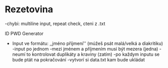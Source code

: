 # Rezetovina

-chybi: multiline input, repeat check, cteni z .txt



ID PWD Generator
- Input ve formátu: ,,jméno příjmení'' (múžeš psát malá/velká a diakritiku)
	-input po jednom
	-mezi jménem a příjmením musí být mezera (jedna)
	-neumí to kontrolovat duplikáty a kraviny (zatím)
	-po každym inputu se bude ptát na pokračování
	-vytvorí si data.txt kam bude ukládat
